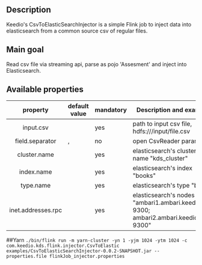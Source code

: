 ## Description
Keedio's CsvToElasticSearchInjector is a simple Flink job to 
inject data into elasticsearch from a common source csv of regular files.

## Main goal
Read csv file via streaming api, parse as pojo 'Assesment' and inject into Elasticsearch.
 
## Available properties
|   property	|   default value	|   mandatory	|   Description and example	|   connector	|
|:-:	|---	|---	|---	|---	|
|input.csv 	|   |  yes 	|  path to input csv file, hdfs:///input/file.csv	| flink api streaming  	|
|field.separator 	|   ,	|no 	| open CsvReader parameter 	|   	|
|cluster.name	|   	|yes   	| elasticsearch's cluster name   "kds_cluster"  	||
|index.name |   	|yes|elasticsearch's index  "books"||
|type.name|   	|yes|elasticsearch's type "book"||
|inet.addresses.rpc|   	|yes | elasticsearch's nodes list:  "ambari1.ambari.keedio.org, 9300; ambari2.ambari.keedio.org, 9300"| flink-connector-elasticsearch_2.10, transport client|


##Yarn
`./bin/flink run -m yarn-cluster -yn 1 -yjm 1024 -ytm 1024
  -c com.keedio.kds.flink.injector.CsvToElastic examples/CsvToElasticSearchInjector-0.0.2-SNAPSHOT.jar
  --properties.file flinkJob_injector.properties`